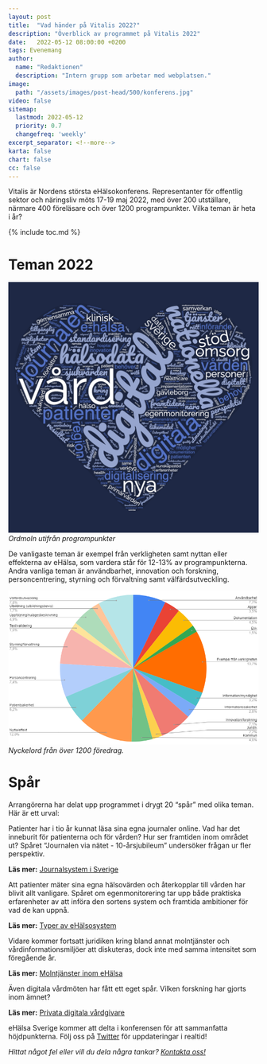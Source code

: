 ```yaml
---
layout: post
title:  "Vad händer på Vitalis 2022?"
description: "Överblick av programmet på Vitalis 2022"
date:   2022-05-12 08:00:00 +0200
tags: Evenemang
author:
  name: "Redaktionen"
  description: "Intern grupp som arbetar med webplatsen."
image:
  path: "/assets/images/post-head/500/konferens.jpg"
video: false
sitemap:
  lastmod: 2022-05-12
  priority: 0.7
  changefreq: 'weekly'
excerpt_separator: <!--more-->
karta: false
chart: false
cc: false
---
```



Vitalis är Nordens största eHälsokonferens. Representanter för offentlig sektor och näringsliv möts 17-19 maj 2022, med över 200 utställare, närmare 400 föreläsare och över 1200 programpunkter. Vilka teman är heta i år?

<!--more-->

{% include toc.md %}

# Teman 2022
![](/assets/images/post-assets/titlar_vitalis_2022.png "Ordmoln")
_Ordmoln utifrån programpunkter_

De vanligaste teman är exempel från verkligheten samt nyttan eller effekterna av eHälsa, som vardera står för 12-13% av programpunkterna. Andra vanliga teman är användbarhet, innovation och forskning, personcentrering, styrning och förvaltning samt välfärdsutveckling.

![](/assets/images/post-assets/vitalis2022teman.png "Nyckelord")
_Nyckelord från över 1200 föredrag._

# Spår
Arrangörerna har delat upp programmet i drygt 20 “spår” med olika teman. Här är ett urval:

Patienter har i tio år kunnat läsa sina egna journaler online. Vad har det inneburit för patienterna och för vården? Hur ser framtiden inom området ut? Spåret “Journalen via nätet - 10-årsjubileum” undersöker frågan ur fler perspektiv.

**Läs mer:** [Journalsystem i Sverige](https://ehalsasverige.se/2021/07/30/journalsystem.html)

Att patienter mäter sina egna hälsovärden och återkopplar till vården har blivit allt vanligare. Spåret om egenmonitorering tar upp både praktiska erfarenheter av att införa den sortens system och framtida ambitioner för vad de kan uppnå.

**Läs mer:** [Typer av eHälsosystem](https://ehalsasverige.se/2022/03/31/typer-av-ehalsosystem.html)

Vidare kommer fortsatt juridiken kring bland annat molntjänster och vårdinformationsmiljöer att diskuteras, dock inte med samma intensitet som föregående år.

**Läs mer:** [Molntjänster inom eHälsa](https://ehalsasverige.se/2022/03/17/molntjanster.html)

Även digitala vårdmöten har fått ett eget spår. Vilken forskning har gjorts inom ämnet?

**Läs mer:** [Privata digitala vårdgivare](https://ehalsasverige.se/2021/07/30/digital-vardgivare.html)

eHälsa Sverige kommer att delta i konferensen för att sammanfatta höjdpunkterna. Följ oss på [Twitter](https://twitter.com/ehalsasverige) för uppdateringar i realtid! 


_Hittat något fel eller vill du dela några tankar? [Kontakta oss!](/index.html#form-message)_